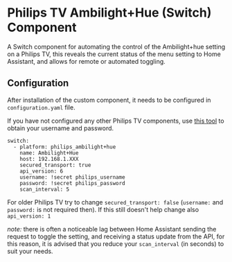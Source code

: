 # Philips TV Ambilight+Hue (Switch) Component

A Switch component for automating the control of the Ambilight+hue setting on a Philips TV, this reveals the current status of the menu setting to Home Assistant, and allows for remote or automated toggling.

## Configuration

After installation of the custom component, it needs to be configured in `configuration.yaml` file.

If you have not configured any other Philips TV components, use [this tool](https://github.com/suborb/philips_android_tv) to obtain your username and password.
```
switch:
  - platform: philips_ambilight+hue
    name: Ambilight+Hue
    host: 192.168.1.XXX
    secured_transport: true
    api_version: 6
    username: !secret philips_username
    password: !secret philips_password
    scan_interval: 5
```

For older Philips TV try to change `secured_transport: false` (`username:` and `password:` is not required then). If this still doesn't help change also `api_version: 1`

*note:* there is often a noticeable lag between Home Assistant sending the request to toggle the setting, and receiving a status update from the API, for this reason, it is advised that you reduce your `scan_interval` (in seconds) to suit your needs.
